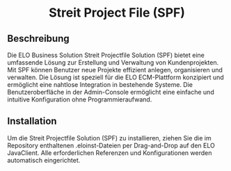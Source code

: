 <h1 align="center">Streit Project File (SPF)</h1>

## Beschreibung
Die ELO Business Solution Streit Projectfile Solution (SPF) bietet eine umfassende Lösung zur Erstellung und Verwaltung von Kundenprojekten. Mit SPF können Benutzer neue Projekte effizient anlegen, organisieren und verwalten. Die Lösung ist speziell für die ELO ECM-Plattform konzipiert und ermöglicht eine nahtlose Integration in bestehende Systeme. Die Benutzeroberfläche in der Admin-Console ermöglicht eine einfache und intuitive Konfiguration ohne Programmieraufwand.

## Installation
Um die Streit Projectfile Solution (SPF) zu installieren, ziehen Sie die im Repository enthaltenen .eloinst-Dateien per Drag-and-Drop auf den ELO JavaClient. Alle erforderlichen Referenzen und Konfigurationen werden automatisch eingerichtet.

